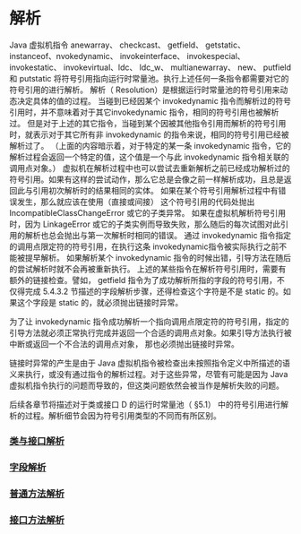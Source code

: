 # 解析

Java 虚拟机指令 anewarray、 checkcast、 getfield、 getstatic、 instanceof、nvokedynamic、 invokeinterface、 invokespecial、 invokestatic、 invokevirtual、ldc、 ldc_w、 multianewarray、 new、 putfield 和 putstatic 将符号引用指向运行时常量池。执行上述任何一条指令都需要对它的符号引用的进行解析。
解析（ Resolution）是根据运行时常量池的符号引用来动态决定具体的值的过程。
当碰到已经因某个 invokedynamic 指令而解析过的符号引用时，并不意味着对于其它invokedynamic 指令，相同的符号引用也被解析过。
但是对于上述的其它指令，当碰到某个因被其他指令引用而解析的符号引用时，就表示对于其它所有非 invokedynamic 的指令来说，相同的符号引用已经被解析过了。
（上面的内容暗示着，对于特定的某一条 invokedynamic 指令，它的解析过程会返回一个特定的值，这个值是一个与此 invokedynamic 指令相关联的调用点对象。）
虚拟机在解析过程中也可以尝试去重新解析之前已经成功解析过的符号引用。如果有这样的尝试动作，那么它总是会像之前一样解析成功，且总是返回此与引用初次解析时的结果相同的实体。
如果在某个符号引用解析过程中有错误发生，那么就应该在使用（直接或间接） 这个符号引用的代码处抛出 IncompatibleClassChangeError 或它的子类异常。
如果在虚拟机解析符号引用时，因为 LinkageError 或它的子类实例而导致失败，那么随后的每次试图对此引用的解析也总会抛出与第一次解析时相同的错误。
通过 invokedynamic 指令指定的调用点限定符的符号引用，在执行这条 invokedynamic指令被实际执行之前不能被提早解析。
如果解析某个 invokedynamic 指令的时候出错，引导方法在随后的尝试解析时就不会再被重新执行。
上述的某些指令在解析符号引用时，需要有额外的链接检查。譬如， getfield 指令为了成功解析所指的字段的符号引用，不仅得完成 5.4.3.2 节描述的字段解析步骤，还得检查这个字符是不是 static 的。如果这个字段是 static 的，就必须抛出链接时异常。 

为了让 invokedynamic 指令成功解析一个指向调用点限定符的符号引用，指定的引导方法就必须正常执行完成并返回一个合适的调用点对象。如果引导方法执行被中断或返回一个不合法的调用点对象， 那也必须抛出链接时异常。

链接时异常的产生是由于 Java 虚拟机指令被检查出未按照指令定义中所描述的语义来执行，或没有通过指令的解析过程。对于这些异常，尽管有可能是因为 Java 虚拟机指令执行的问题而导致的，但这类问题依然会被当作是解析失败的问题。

后续各章节将描述对于类或接口 D 的运行时常量池（ §5.1） 中的符号引用进行解析的过程。解析细节会因为符号引用类型的不同而有所区别。 

### [类与接口解析](ClassAndInterfaceAnalysis.md)

### [字段解析](FieldAnalysis.md)

### [普通方法解析](CommonMethodAnalysis.md)

### [接口方法解析](InterfaceMethodAnalysis.md)